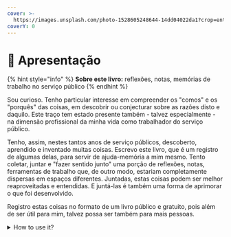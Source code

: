 ```yaml
---
cover: >-
  https://images.unsplash.com/photo-1528605248644-14dd04022da1?crop=entropy&cs=tinysrgb&fm=jpg&ixid=MnwxOTcwMjR8MHwxfHNlYXJjaHwxMHx8dGVhbSUyMG9mJTIwcGVvcGxlfGVufDB8fHx8MTY2MDMxNzQzNg&ixlib=rb-1.2.1&q=80
coverY: 0
---
```


# 🔰 Apresentação

{% hint style="info" %}
**Sobre este livro:** reflexões, notas, memórias de trabalho no serviço público
{% endhint %}

Sou curioso. Tenho particular interesse em compreender os "comos" e os "porquês" das coisas, em  descobrir ou conjecturar sobre as razões disto e daquilo. Este traço tem estado presente também - talvez especialmente - na dimensão profissional da minha vida como trabalhador do serviço público.&#x20;

Tenho, assim, nestes tantos anos de serviço públicos, descoberto, aprendido e inventado muitas coisas. Escrevo este livro, que é um registro de algumas delas, para servir de ajuda-memória a mim mesmo. Tento coletar, juntar e "fazer sentido junto" uma porção de reflexões, notas, ferramentas de trabalho que, de outro modo, estariam completamente dispersas em espaços diferentes. Juntadas, estas coisas podem ser melhor reaproveitadas e entendidas. E juntá-las é também uma forma de aprimorar o que foi desenvolvido.&#x20;

Registro estas coisas no formato de um livro público e gratuito, pois além de ser útil para mim, talvez possa ser também para mais pessoas.

<details>

<summary>How to use it?</summary>

This space is designed to be read linearly, so start with our Vision, Mission & Focus and work down from there! We recommend reading everything through in one sitting and then revisiting and re-reading if you need to.

</details>
